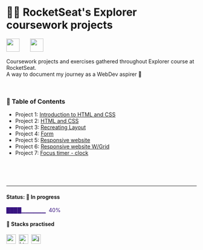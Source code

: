 # 👨‍🚀 RocketSeat's Explorer coursework projects


<img src="https://www.rocketseat.com.br/_next/image?url=%2Fassets%2Flogos%2Frocketseat.svg&w=256&q=100" height="35">&nbsp;&nbsp;&nbsp;&nbsp;&nbsp;&nbsp; <img src="https://www.rocketseat.com.br/_next/image?url=%2Fassets%2Flogos%2Fexplorer.svg&w=256&q=75" height="35">&nbsp;

Coursework projects and exercises gathered throughout Explorer course at RocketSeat.  
A way to document my journey as a WebDev aspirer 🚀

<br/>

### 📌 Table of Contents

- Project 1: [Introduction to HTML and CSS](./project01)
- Project 2: [HTML and CSS](./project02)
- Project 3: [Recreating Layout](./project03)
- Project 4: [Form](./project04)
- Project 5: [Responsive website](./project05)
- Project 6: [Responsive website W/Grid](./project06)
- Project 7: [Focus timer - clock](./project09)

<br/>
<br/>
<br/>

---

#### Status: 🚧 In progress

<p style="color:#381480"> ████▁▁▁▁▁▁ &nbsp;40% </p>

#### 🧰 Stacks practised

<img src="https://img.shields.io/badge/Css3-374449?style=flat&logo=css3" alt="css3 Badge" height="25">&nbsp;
<img src="https://img.shields.io/badge/Html5-374449?style=flat&logo=html5" alt="html5 Badge" height="25">&nbsp;
<img src="https://img.shields.io/badge/Javascript-374449?style=flat&logo=javascript" alt="javascript Badge" height="25">&nbsp;
